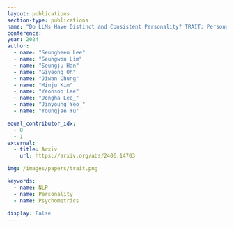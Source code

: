 ```yaml
---
layout: publications
section-type: publications
name: "Do LLMs Have Distinct and Consistent Personality? TRAIT: Personality Testset designed for LLMs with Psychometrics"
conference: 
year: 2024
author:
  - name: "Seungbeen Lee"
  - name: "Seungwon Lim"
  - name: "Seungju Han"
  - name: "Giyeong Oh"
  - name: "Jiwan Chung"
  - name: "Minju Kim"
  - name: "Yeonsoo Lee"
  - name: "Dongha Lee_"
  - name: "Jinyoung Yeo_"
  - name: "Youngjae Yu"

equal_contributor_idx:
  - 0
  - 1
external:
  - title: Arxiv
    url: https://arxiv.org/abs/2406.14703

img: /images/papers/trait.png

keywords:
  - name: NLP
  - name: Personality
  - name: Psychometrics
  
display: False
---
```

